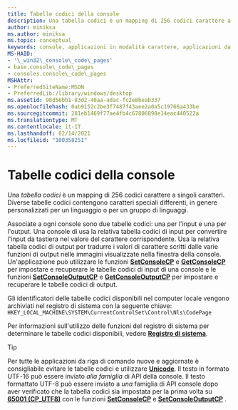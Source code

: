 ```yaml
---
title: Tabelle codici della console
description: Una tabella codici è un mapping di 256 codici carattere a singoli caratteri. Diverse tabelle codici contengono caratteri speciali differenti, in genere personalizzati per un linguaggio o per un gruppo di linguaggi.
author: miniksa
ms.author: miniksa
ms.topic: conceptual
keywords: console, applicazioni in modalità carattere, applicazioni da riga di comando, applicazioni di terminale, api della console
MS-HAID:
- '\_win32\_console\_code\_pages'
- base.console\_code\_pages
- consoles.console\_code\_pages
MSHAttr:
- PreferredSiteName:MSDN
- PreferredLib:/library/windows/desktop
ms.assetid: 98d56bb1-83d2-40aa-adac-fc2e8beab337
ms.openlocfilehash: 0ab9152c2be3f7487f43aee2a0a5c19766a433be
ms.sourcegitcommit: 281eb1469f77ae4fb4c67806898e14eac440522a
ms.translationtype: MT
ms.contentlocale: it-IT
ms.lasthandoff: 02/14/2021
ms.locfileid: "100358251"
---
```

# <a name="console-code-pages"></a>Tabelle codici della console

Una *tabella codici* è un mapping di 256 codici carattere a singoli caratteri. Diverse tabelle codici contengono caratteri speciali differenti, in genere personalizzati per un linguaggio o per un gruppo di linguaggi.

Associate a ogni console sono due tabelle codici: una per l'input e una per l'output. Una console di usa la relativa tabella codici di input per convertire l'input da tastiera nel valore del carattere corrispondente. Usa la relativa tabella codici di output per tradurre i valori di carattere scritti dalle varie funzioni di output nelle immagini visualizzate nella finestra della console. Un'applicazione può utilizzare le funzioni [**SetConsoleCP**](setconsolecp.md) e [**GetConsoleCP**](getconsolecp.md) per impostare e recuperare le tabelle codici di input di una console e le funzioni [**SetConsoleOutputCP**](setconsoleoutputcp.md) e [**GetConsoleOutputCP**](getconsoleoutputcp.md) per impostare e recuperare le tabelle codici di output.

Gli identificatori delle tabelle codici disponibili nel computer locale vengono archiviati nel registro di sistema con la seguente chiave: `HKEY_LOCAL_MACHINE\SYSTEM\CurrentControlSet\Control\Nls\CodePage`

Per informazioni sull'utilizzo delle funzioni del registro di sistema per determinare le tabelle codici disponibili, vedere [**Registro di sistema**](/windows/win32/sysinfo/registry).

> [!TIP]
> Per tutte le applicazioni da riga di comando nuove e aggiornate è consigliabile evitare le tabelle codici e utilizzare **[Unicode](/windows/win32/intl/unicode)**. Il testo in formato UTF-16 può essere inviato *alla famiglia* di API della console. Il testo formattato UTF-8 può essere inviato a *una* famiglia di API console dopo aver verificato che la tabella codici sia impostata per la prima volta su **[65001 (CP_UTF8)](/windows/win32/intl/code-page-identifiers)** con le funzioni [**SetConsoleCP**](setconsolecp.md) e [**SetConsoleOutputCP**](setconsoleoutputcp.md) .